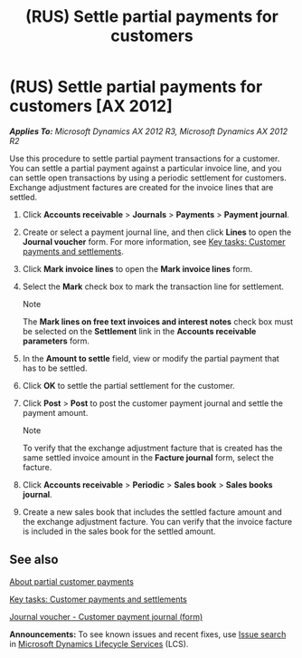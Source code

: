 ﻿---
title: (RUS) Settle partial payments for customers
TOCTitle: (RUS) Settle partial payments for customers
ms:assetid: f8e48625-cf7d-45f6-9a0a-7ebbb849241e
ms:mtpsurl: https://technet.microsoft.com/en-us/library/JJ735282(v=AX.60)
ms:contentKeyID: 49693283
ms.date: 04/18/2014
mtps_version: v=AX.60
---

# (RUS) Settle partial payments for customers [AX 2012]


_**Applies To:** Microsoft Dynamics AX 2012 R3, Microsoft Dynamics AX 2012 R2_

Use this procedure to settle partial payment transactions for a customer. You can settle a partial payment against a particular invoice line, and you can settle open transactions by using a periodic settlement for customers. Exchange adjustment factures are created for the invoice lines that are settled.

1.  Click **Accounts receivable** \> **Journals** \> **Payments** \> **Payment journal**.

2.  Create or select a payment journal line, and then click **Lines** to open the **Journal voucher** form. For more information, see [Key tasks: Customer payments and settlements](key-tasks-customer-payments-and-settlements.md).

3.  Click **Mark invoice lines** to open the **Mark invoice lines** form.

4.  Select the **Mark** check box to mark the transaction line for settlement.
    

    > [!NOTE]
    > <P>The <STRONG>Mark lines on free text invoices and interest notes</STRONG> check box must be selected on the <STRONG>Settlement</STRONG> link in the <STRONG>Accounts receivable parameters</STRONG> form.</P>



5.  In the **Amount to settle** field, view or modify the partial payment that has to be settled.

6.  Click **OK** to settle the partial settlement for the customer.

7.  Click **Post** \> **Post** to post the customer payment journal and settle the payment amount.
    

    > [!NOTE]
    > <P>To verify that the exchange adjustment facture that is created has the same settled invoice amount in the <STRONG>Facture journal</STRONG> form, select the facture.</P>



8.  Click **Accounts receivable** \> **Periodic** \> **Sales book** \> **Sales books journal**.

9.  Create a new sales book that includes the settled facture amount and the exchange adjustment facture. You can verify that the invoice facture is included in the sales book for the settled amount.

## See also

[About partial customer payments](about-partial-customer-payments.md)

[Key tasks: Customer payments and settlements](key-tasks-customer-payments-and-settlements.md)

[Journal voucher - Customer payment journal (form)](https://technet.microsoft.com/en-us/library/aa556141\(v=ax.60\))

  
**Announcements:** To see known issues and recent fixes, use [Issue search](http://go.microsoft.com/fwlink/?linkid=389258) in [Microsoft Dynamics Lifecycle Services](http://go.microsoft.com/fwlink/?linkid=306505) (LCS).

